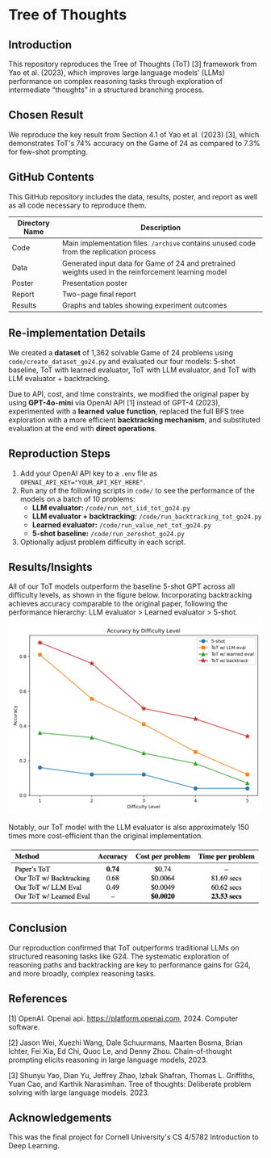 # Tree of Thoughts

## Introduction

This repository reproduces the Tree of Thoughts (ToT) [3] framework from Yao et al. (2023), which improves large language models’ (LLMs) performance on complex reasoning tasks through exploration of intermediate “thoughts” in a structured branching process.

## Chosen Result

We reproduce the key result from Section 4.1 of Yao et al. (2023) [3], which demonstrates ToT's 74% accuracy on the Game of 24 as compared to 7.3% for few-shot prompting.

## GitHub Contents

This GitHub repository includes the data, results, poster, and report as well as all code necessary to reproduce them.

| Directory Name | Description |
|-----------|-------------|
| Code      | Main implementation files. `/archive` contains unused code from the replication process |
| Data      | Generated input data for Game of 24 and pretrained weights used in the reinforcement learning model |
| Poster    | Presentation poster |
| Report    | Two-page final report |
| Results   | Graphs and tables showing experiment outcomes|

## Re-implementation Details

We created a **dataset** of 1,362 solvable Game of 24 problems using `code/create_dataset_go24.py` and evaluated our four models: 5-shot baseline, ToT with learned evaluator, ToT with LLM evaluator, and ToT with LLM evaluator + backtracking.

Due to API, cost, and time constraints, we modified the original paper by using **GPT-4o-mini** via OpenAI API [1] instead of GPT-4 (2023), experimented with a **learned value function**, replaced the full BFS tree exploration with a more efficient **backtracking mechanism**, and substituted evaluation at the end with **direct operations**.

## Reproduction Steps

1. Add your OpenAI API key to a `.env` file as `OPENAI_API_KEY="YOUR_API_KEY_HERE"`.
2. Run any of the following scripts in `code/` to see the performance of the models on a batch of 10 problems:
   - **LLM evaluator:** `/code/run_not_iid_tot_go24.py`
   - **LLM evaluator + backtracking:** `/code/run_backtracking_tot_go24.py`
   - **Learned evaluator:** `/code/run_value_net_tot_go24.py`
   - **5-shot baseline:** `/code/run_zeroshot_go24.py`
3. Optionally adjust problem difficulty in each script.

## Results/Insights

All of our ToT models outperform the baseline 5-shot GPT across all difficulty levels, as shown in the figure below. Incorporating backtracking achieves accuracy comparable to the original paper, following the performance hierarchy: LLM evaluator > Learned evaluator > 5-shot.

<img src="results/accuracy_plot.png" width="600"/>

 Notably, our ToT model with the LLM evaluator is also approximately 150 times more cost-efficient than the original implementation.
 
<img src="results/thetable.png" width="500"/>


## Conclusion

Our reproduction confirmed that ToT outperforms traditional LLMs on structured reasoning tasks like G24. The
systematic exploration of reasoning paths and backtracking are key to performance gains for G24, and more
broadly, complex reasoning tasks.

## References

[1] OpenAI. Openai api. https://platform.openai.com, 2024. Computer software.

[2] Jason Wei, Xuezhi Wang, Dale Schuurmans, Maarten Bosma, Brian Ichter, Fei Xia, Ed Chi, Quoc Le, and
Denny Zhou. Chain-of-thought prompting elicits reasoning in large language models, 2023.

[3] Shunyu Yao, Dian Yu, Jeffrey Zhao, Izhak Shafran, Thomas L. Griffiths, Yuan Cao, and Karthik
Narasimhan. Tree of thoughts: Deliberate problem solving with large language models. 2023.

## Acknowledgements

This was the final project for Cornell University's CS 4/5782 Introduction to Deep Learning.
